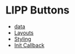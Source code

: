 # LIPP Buttons

- [data](./data.md)
- [Layouts](./layouts.md)
- [Styling](./style.md)
- [Init Callback](./index.md)